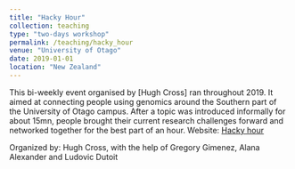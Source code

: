 ```yaml
---
title: "Hacky Hour"
collection: teaching
type: "two-days workshop"
permalink: /teaching/hacky_hour
venue: "University of Otago"
date: 2019-01-01
location: "New Zealand"
---
```


This bi-weekly event organised by [Hugh Cross] ran throughout 2019. It aimed at connecting people using genomics around the Southern part of the University of Otago campus. After a topic was introduced informally for about 15mn, people brought their current research challenges forward and networked together for the best part of an hour.
Website: [Hacky hour](https://otagomohio.github.io/hackyhour/)

Organized by: Hugh Cross, with the help of Gregory Gimenez, Alana Alexander and Ludovic Dutoit

